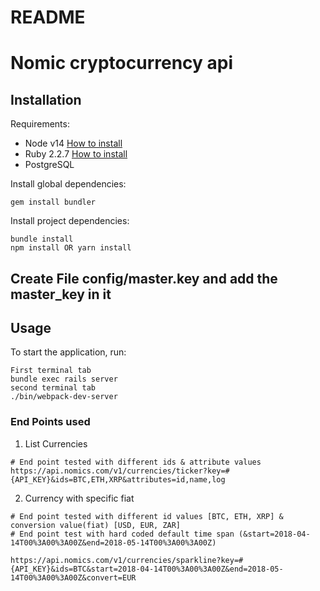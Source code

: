 # README

# Nomic cryptocurrency api

## Installation

Requirements:

* Node v14 [How to install](https://nodejs.org/download/)
* Ruby 2.2.7 [How to install](https://gorails.com/setup/osx/10.10-yosemite)
* PostgreSQL

Install global dependencies:

    gem install bundler

Install project dependencies:

    bundle install
    npm install OR yarn install

## Create File config/master.key and add the master_key in it
## Usage

To start the application, run:

```
First terminal tab
bundle exec rails server
second terminal tab
./bin/webpack-dev-server
```

### End Points used
1. List Currencies
```
# End point tested with different ids & attribute values
https://api.nomics.com/v1/currencies/ticker?key=#{API_KEY}&ids=BTC,ETH,XRP&attributes=id,name,log
```
2. Currency with specific fiat

```
# End point tested with different id values [BTC, ETH, XRP] & conversion value(fiat) [USD, EUR, ZAR]
# End point test with hard coded default time span (&start=2018-04-14T00%3A00%3A00Z&end=2018-05-14T00%3A00%3A00Z)

https://api.nomics.com/v1/currencies/sparkline?key=#{API_KEY}&ids=BTC&start=2018-04-14T00%3A00%3A00Z&end=2018-05-14T00%3A00%3A00Z&convert=EUR
```
